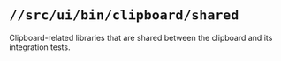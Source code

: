 # `//src/ui/bin/clipboard/shared`

Clipboard-related libraries that are shared between the clipboard and its
integration tests.